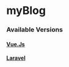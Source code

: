 # myBlog

### Available Versions
#### [Vue.Js](http://aboadeltestblog.epizy.com/)

#### [Laravel](http://aboadeltestblog.epizy.com/posts)
